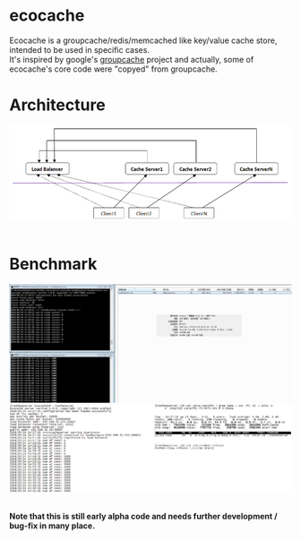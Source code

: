 # ecocache
Ecocache is a groupcache/redis/memcached like key/value cache store, intended to be used in specific cases.</br>
It's inspired by google's [groupcache](https://github.com/golang/groupcache) project and actually, some of ecocache's core code were "copyed" from groupcache.</br>

# Architecture
![image](https://github.com/ecofast/ecocache/blob/master/ecocache.png)</br></br>

# Benchmark
![image](https://github.com/ecofast/ecocache/blob/master/cacheserver_win7.jpg)</br>
![image](https://github.com/ecofast/ecocache/blob/master/cacheserver_centos7.png)</br></br>

**Note that this is still early alpha code and needs further development / bug-fix in many place.**

